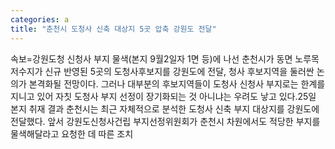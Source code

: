```yaml
---
categories: a
title: "춘천시 도청사 신축 대상지 5곳 압축 강원도 전달"
---
```

속보=강원도청 신청사 부지 물색(본지 9월2일자 1면 등)에 나선 춘천시가 동면 노루목저수지가 신규 반영된 5곳의 도청사후보지를 강원도에 전달, 청사 후보지역을 둘러싼 논의가 본격화될 전망이다. 그러나 대부분의 후보지역들이 도청사 신청사 부지로는 한계를 지니고 있어 자칫 도청사 부지 선정이 장기화되는 것 아니냐는 우려도 낳고 있다.25일 본지 취재 결과 춘천시는 최근 자체적으로 분석한 도청사 신축 부지 대상지를 강원도에 전달했다. 앞서 강원도신청사건립 부지선정위원회가 춘천시 차원에서도 적당한 부지를 물색해달라고 요청한 데 따른 조치